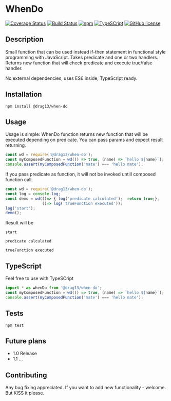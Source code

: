 # WhenDo

[![Coverage Status](https://coveralls.io/repos/github/Drag13/WhenDo/badge.svg?branch=coverage)](https://coveralls.io/github/Drag13/WhenDo?branch=coverage)
[![Build Status](https://travis-ci.org/Drag13/WhenDo.svg?branch=master)](https://travis-ci.org/Drag13/WhenDo)
[![npm](https://img.shields.io/npm/dt/@drag13/when-do.svg)](https://github.com/Drag13/WhenDo)
[![TypeSCript](https://img.shields.io/badge/TypeScript-Ready-brightgreen.svg)](https://github.com/Drag13/WhenDo)
[![GitHub license](https://img.shields.io/github/license/Drag13/WhenDo.svg)](https://github.com/Drag13/WhenDo/blob/master/LICENSE)

## Description

Small function that can be used instead if-then statement in functional style programming with JavaScript.
Takes predicate and one or two handlers. Returns new function that will check predicate and execute true/false handler.

No external dependencies, uses ES6 inside, TypeScript ready.

## Installation

  `npm install @drag13/when-do`

## Usage

Usage is simple:
WhenDo function returns new function that will be executed depending on predicate.
You can pass params and expect result returning.


``` javascript
const wd = require('@drag13/when-do');
const myComposedFunction = wd(() => true, (name) => `hello ${name}`);
console.assert(myComposedFunction('mate') === 'hello mate');
```

If you pass predicate as function, it will not be invoked untill composed function call. 

``` javascript
const wd = require('@drag13/when-do');
const log = console.log;
const demo = wd(()=> { log('predicate calculated');  return true;}, 
                ()=> log('trueFunction executed'));
log('start');
demo();
```

Result will be

  `start`

  `predicate calculated`

  `trueFunction executed`

## TypeScript

Feel free to use with TypeSCript

``` typescript
import * as whenDo from '@drag13/when-do';
const myComposedFunction = wd(() => true, (name) => `hello ${name}`);
console.assert(myComposedFunction('mate') === 'hello mate');
```

## Tests

  `npm test`

## Future plans

* 1.0 Release
* 1.1 ...

## Contributing

Any bug fixing appreciated.
If you want to add new functionality - welcome. But KISS it please.
